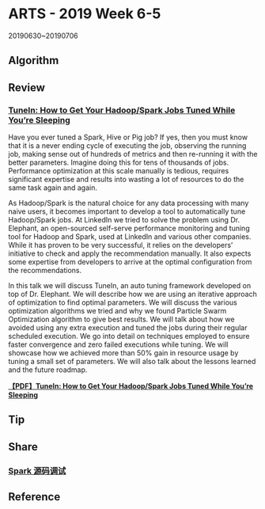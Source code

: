 # ARTS - 2019 Week 6-5

20190630~20190706

## Algorithm

## Review

### [TuneIn: How to Get Your Hadoop/Spark Jobs Tuned While You’re Sleeping](https://databricks.com/session/tunein-how-to-get-your-hadoop-spark-jobs-tuned-while-you-are-sleeping)

Have you ever tuned a Spark, Hive or Pig job? If yes, then you must know that it is a never ending cycle of executing the job, observing the running job, making sense out of hundreds of metrics and then re-running it with the better parameters. Imagine doing this for tens of thousands of jobs. Performance optimization at this scale manually is tedious, requires significant expertise and results into wasting a lot of resources to do the same task again and again. 

As Hadoop/Spark is the natural choice for any data processing with many naive users, it becomes important to develop a tool to automatically tune Hadoop/Spark jobs. At LinkedIn we tried to solve the problem using Dr. Elephant, an open-sourced self-serve performance monitoring and tuning tool for Hadoop and Spark, used at LinkedIn and various other companies. While it has proven to be very successful, it relies on the developers’ initiative to check and apply the recommendation manually. It also expects some expertise from developers to arrive at the optimal configuration from the recommendations. 

In this talk we will discuss TuneIn, an auto tuning framework developed on top of Dr. Elephant. We will describe how we are using an iterative approach of optimization to find optimal parameters. We will discuss the various optimization algorithms we tried and why we found Particle Swarm Optimization algorithm to give best results. We will talk about how we avoided using any extra execution and tuned the jobs during their regular scheduled execution. We go into detail on techniques employed to ensure faster convergence and zero failed executions while tuning. We will showcase how we achieved more than 50% gain in resource usage by tuning a small set of parameters. We will also talk about the lessons learned and the future roadmap.

**[【PDF】TuneIn: How to Get Your Hadoop/Spark Jobs Tuned While You’re Sleeping](../../asset/pdf/tunein-how-to-get-your-hadoop-spark-jobs-tuned-while-you-are-sleeping.pdf)**

## Tip


## Share

### [Spark 源码调试](../../share/2019/06/spark-debug.md)

## Reference
